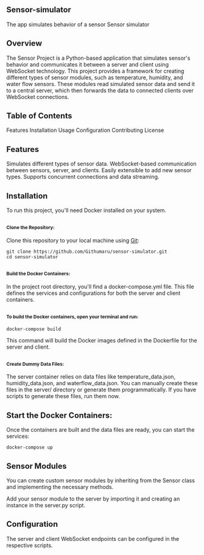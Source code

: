## <span style="font-size:20px;">Sensor-simulator</span>
The app simulates behavior of a sensor
Sensor simulator

## <span style="font-size:20px;">Overview</span>
The Sensor Project is a Python-based application that simulates sensor's behavior and communicates it between a server and client using WebSocket technology. 
This project provides a framework for creating different types of sensor modules, such as temperature, humidity, and water flow sensors. These modules read simulated sensor data and send it to a central 
server, which then forwards the data to connected clients over WebSocket connections.

## <span style="font-size:20px;">Table of Contents</span>
Features
Installation
Usage
Configuration
Contributing
License

## <span style="font-size:20px;">Features</span>
Simulates different types of sensor data.
WebSocket-based communication between sensors, server, and clients.
Easily extensible to add new sensor types.
Supports concurrent connections and data streaming.

## <span style="font-size:20px;">Installation</span>

To run this project, you'll need Docker installed on your system.

## <span style="font-size:12px;">Clone the Repository:</span>

Clone this repository to your local machine using [Git](https://git-scm.com/):

```
git clone https://github.com/Githumaru/sensor-simulator.git
cd sensor-simulator
```

## <span style="font-size:12px;">Build the Docker Containers:</span>

In the project root directory, you'll find a docker-compose.yml file. This file defines the services and configurations for both the server and client containers.

## <span style="font-size:12px;">To build the Docker containers, open your terminal and run:</span>

```
docker-compose build
```

This command will build the Docker images defined in the Dockerfile for the server and client.

## <span style="font-size:12px;">Create Dummy Data Files:</span>

The server container relies on data files like temperature_data.json, humidity_data.json, and waterflow_data.json. You can manually create these files in the server/ directory or generate them programmatically. If you have scripts to generate these files, run them now.

## <span style="font-size:20px;">Start the Docker Containers:</span>

Once the containers are built and the data files are ready, you can start the services:

```
docker-compose up
```

## <span style="font-size:20px;">Sensor Modules</span>
You can create custom sensor modules by inheriting from the Sensor class and implementing the necessary methods.

Add your sensor module to the server by importing it and creating an instance in the server.py script.

## <span style="font-size:20px;">Configuration</span>
The server and client WebSocket endpoints can be configured in the respective scripts.
